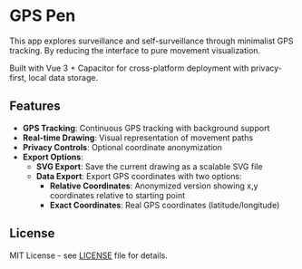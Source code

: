 # GPS Pen

This app explores surveillance and self-surveillance through minimalist GPS tracking. By reducing the interface to pure movement visualization.

Built with Vue 3 + Capacitor for cross-platform deployment with privacy-first, local data storage.

## Features

- **GPS Tracking**: Continuous GPS tracking with background support
- **Real-time Drawing**: Visual representation of movement paths
- **Privacy Controls**: Optional coordinate anonymization
- **Export Options**: 
  - **SVG Export**: Save the current drawing as a scalable SVG file
  - **Data Export**: Export GPS coordinates with two options:
    - **Relative Coordinates**: Anonymized version showing x,y coordinates relative to starting point
    - **Exact Coordinates**: Real GPS coordinates (latitude/longitude)

## License

MIT License - see [LICENSE](LICENSE) file for details.
